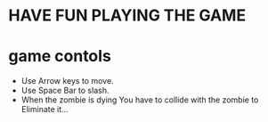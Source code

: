 # HAVE FUN PLAYING THE GAME
# game contols
- Use Arrow keys to move.
- Use Space Bar to slash.
- When the zombie is dying You have to collide with the zombie to Eliminate it... 
